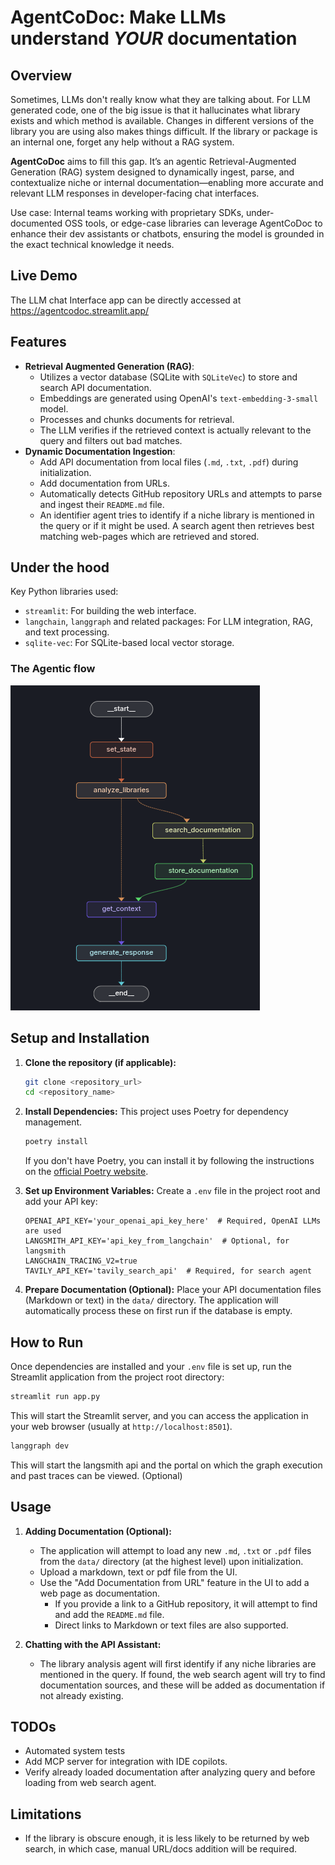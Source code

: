 # AgentCoDoc: Make LLMs understand *YOUR* documentation

## Overview
Sometimes, LLMs don't really know what they are talking about. For LLM generated code, one of the big issue is that it hallucinates what library exists and which method is available.
Changes in different versions of the library you are using also makes things difficult. If the library or package is an internal one, forget any help without a RAG system.

**AgentCoDoc** aims to fill this gap. It’s an agentic Retrieval-Augmented Generation (RAG) system designed to dynamically ingest, parse, and contextualize niche or internal documentation—enabling more accurate and relevant LLM responses in developer-facing chat interfaces.

Use case: Internal teams working with proprietary SDKs, under-documented OSS tools, or edge-case libraries can leverage AgentCoDoc to enhance their dev assistants or chatbots, ensuring the model is grounded in the exact technical knowledge it needs.


## Live Demo
The LLM chat Interface app can be directly accessed at https://agentcodoc.streamlit.app/

## Features

- **Retrieval Augmented Generation (RAG)**:
    - Utilizes a vector database (SQLite with `SQLiteVec`) to store and search API documentation.
    - Embeddings are generated using OpenAI's `text-embedding-3-small` model.
    - Processes and chunks documents for retrieval.
    - The LLM verifies if the retrieved context is actually relevant to the query and filters out bad matches.
- **Dynamic Documentation Ingestion**:
    - Add API documentation from local files (`.md`, `.txt`, `.pdf`) during initialization.
    - Add documentation from URLs.
    - Automatically detects GitHub repository URLs and attempts to parse and ingest their `README.md` file.
    - An identifier agent tries to identify if a niche library is mentioned in the query or if it might be used. A search agent then retrieves best matching web-pages which are retrieved and stored.

## Under the hood

Key Python libraries used:
-   `streamlit`: For building the web interface.
-   `langchain`, `langgraph` and related packages: For LLM integration, RAG, and text processing.
-   `sqlite-vec`: For SQLite-based local vector storage.

### The Agentic flow
![image](image/langgraph_graph.png)


## Setup and Installation

1.  **Clone the repository (if applicable):**
    ```bash
    git clone <repository_url>
    cd <repository_name>
    ```

2.  **Install Dependencies:**
    This project uses Poetry for dependency management.
    ```bash
    poetry install
    ```
    If you don't have Poetry, you can install it by following the instructions on the [official Poetry website](https://python-poetry.org/docs/#installation).

3.  **Set up Environment Variables:**
    Create a `.env` file in the project root and add your API key: 
    ```
    OPENAI_API_KEY='your_openai_api_key_here'  # Required, OpenAI LLMs are used
    LANGSMITH_API_KEY='api_key_from_langchain'  # Optional, for langsmith
    LANGCHAIN_TRACING_V2=true
    TAVILY_API_KEY='tavily_search_api'  # Required, for search agent
    ```

4.  **Prepare Documentation (Optional):**
    Place your API documentation files (Markdown or text) in the `data/` directory. The application will automatically process these on first run if the database is empty.


## How to Run

Once dependencies are installed and your `.env` file is set up, run the Streamlit application from the project root directory:

```bash
streamlit run app.py
```

This will start the Streamlit server, and you can access the application in your web browser (usually at `http://localhost:8501`).

```bash
langgraph dev
```
This will start the langsmith api and the portal on which the graph execution and past traces can be viewed. (Optional)

## Usage

1.  **Adding Documentation (Optional):**
    -   The application will attempt to load any new `.md`, `.txt` or `.pdf` files from the `data/` directory (at the highest level) upon initialization.
    -   Upload a markdown, text or pdf file from the UI.
    -   Use the "Add Documentation from URL" feature in the UI to add a web page as documentation.
        -   If you provide a link to a GitHub repository, it will attempt to find and add the `README.md` file.
        -   Direct links to Markdown or text files are also supported.

2.  **Chatting with the API Assistant:**
    -   The library analysis agent will first identify if any niche libraries are mentioned in the query. If found, the web search agent will try to find documentation sources, and these will be added as documentation if not already existing.
    

## TODOs

-   Automated system tests
-   Add MCP server for integration with IDE copilots.
-   Verify already loaded documentation after analyzing query and before loading from web search agent.


## Limitations
- If the library is obscure enough, it is less likely to be returned by web search, in which case, manual URL/docs addition will be required.

